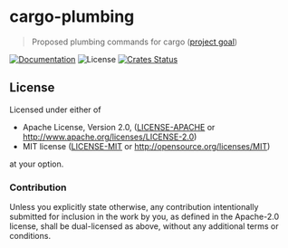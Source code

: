 # cargo-plumbing

> Proposed plumbing commands for cargo ([project goal](https://rust-lang.github.io/rust-project-goals/2025h1/cargo-plumbing.html))

[![Documentation](https://img.shields.io/badge/docs-master-blue.svg)][Documentation]
![License](https://img.shields.io/crates/l/cargo-plumbing.svg)
[![Crates Status](https://img.shields.io/crates/v/cargo-plumbing.svg)][Crates.io]

## License

Licensed under either of

* Apache License, Version 2.0, ([LICENSE-APACHE](LICENSE-APACHE) or <http://www.apache.org/licenses/LICENSE-2.0>)
* MIT license ([LICENSE-MIT](LICENSE-MIT) or <http://opensource.org/licenses/MIT>)

at your option.

### Contribution

Unless you explicitly state otherwise, any contribution intentionally
submitted for inclusion in the work by you, as defined in the Apache-2.0
license, shall be dual-licensed as above, without any additional terms or
conditions.

[Crates.io]: https://crates.io/crates/cargo-plumbing
[Documentation]: https://docs.rs/cargo-plumbing
